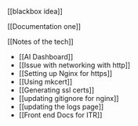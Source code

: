 [[blackbox idea]]

[[Documentation one]]

[[Notes of the tech]]

- [[AI Dashboard]] 
- [[Issue with networking with http]]
- [[Setting up Nginx for https]]
- [[Using mkcert]]
- [[Generating ssl certs]]
- [[updating gitignore for nginx]]
- [[updating the logs page]]
- [[Front end Docs for ITR]]




